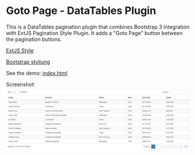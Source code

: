 # Goto Page - DataTables Plugin

This is a DataTables pagination plugin that combines Bootstrap 3 integration with ExtJS Pagination Style Plugin. It adds a "Goto Page" button between the pagination buttons.

[ExtJS Style](https://www.datatables.net/plug-ins/pagination/extjs)

[Bootstrap styliung](https://www.datatables.net/examples/styling/bootstrap.html)

See the demo: [index.html](index.html)

Screenshot:
![alt text](screenshot.png)